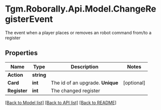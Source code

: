 # Tgm.Roborally.Api.Model.ChangeRegisterEvent
The event when a player places or removes an robot command from/to a register
## Properties

Name | Type | Description | Notes
------------ | ------------- | ------------- | -------------
**Action** | **string** |  | 
**Card** | **int** | The id of an upgrade. **Unique** | [optional] 
**Register** | **int** | The changed register | 

[[Back to Model list]](../README.md#documentation-for-models) [[Back to API list]](../README.md#documentation-for-api-endpoints) [[Back to README]](../README.md)


